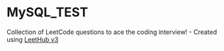 # MySQL_TEST
Collection of LeetCode questions to ace the coding interview! - Created using [LeetHub v3](https://github.com/raphaelheinz/LeetHub-3.0)
